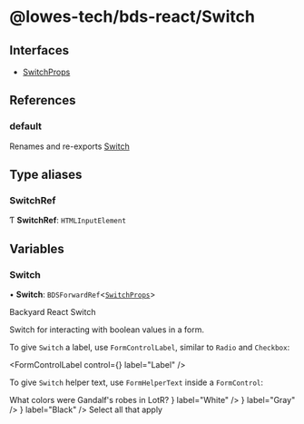 # @lowes-tech/bds-react/Switch

## Interfaces

- [SwitchProps](interfaces/SwitchProps.md)

## References

### default

Renames and re-exports [Switch](README.md#switch)

## Type aliases

### SwitchRef

Ƭ **SwitchRef**: `HTMLInputElement`

## Variables

### Switch

• **Switch**: `BDSForwardRef`<[`SwitchProps`](interfaces/SwitchProps.md)\>

Backyard React Switch

Switch for interacting with boolean values in a form.

 <Switch id="switch" />

To give `Switch` a label, use `FormControlLabel`, similar to `Radio` and `Checkbox`:

 <FormControlLabel
     control={<Switch id="switch" />}
     label="Label"
 />

To give `Switch` helper text, use `FormHelperText` inside a `FormControl`:

 <FormControl>
     <FormHeading>What colors were Gandalf's robes in LotR?</FormHeading>
     <FormGroup>
         <FormControlLabel
             control={<Switch id="check_white" value="white" />}
             label="White"
         />
         <FormControlLabel
             control={<Switch id="check_gray" value="gray" />}
             label="Gray"
         />
         <FormControlLabel
             control={<Switch id="check_black" value="black" />}
             label="Black"
         />
     </FormGroup>
     <FormHelperText>Select all that apply</FormHelperText>
 </FormControl>
